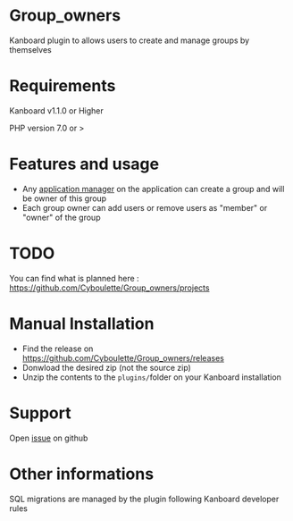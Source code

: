 # Group_owners
Kanboard plugin to allows users to create and manage groups by themselves

# Requirements
Kanboard v1.1.0 or Higher

PHP version 7.0 or >

# Features and usage
* Any [application manager](https://docs.kanboard.org/en/latest/user_guide/users.html#application-roles) on the application can create a group and will be owner of this group
* Each group owner can add users or remove users as "member" or "owner" of the group

# TODO
You can find what is planned here : https://github.com/Cyboulette/Group_owners/projects

# Manual Installation
- Find the release on https://github.com/Cyboulette/Group_owners/releases
- Donwload the desired zip (not the source zip)
- Unzip the contents to the `plugins/`folder on your Kanboard installation

# Support
Open [issue](https://github.com/Cyboulette/Group_owners/issues) on github

# Other informations

SQL migrations are managed by the plugin following Kanboard developer rules
